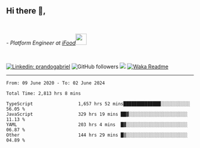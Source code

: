 <h2>Hi there  👋,</h2> </br>

<p><em>- Platform Engineer at <a href="https://www.ifood.com.br/">iFood</a><img src="https://media.giphy.com/media/WUlplcMpOCEmTGBtBW/giphy.gif" width="30"> 
</em></p></br>


[![Linkedin: prandogabriel](https://img.shields.io/badge/-prandogabriel-blue?style=flat-square&logo=Linkedin&logoColor=white&link=https://www.linkedin.com/in/prandogabriel/)](https://www.linkedin.com/in/prandogabriel)
![GitHub followers](https://img.shields.io/github/followers/prandogabriel?label=Follow&style=social)
![](https://visitor-badge.glitch.me/badge?page_id=prandogabriel.prandogabriel)
[![Waka Readme](https://github.com/prandogabriel/prandogabriel/actions/workflows/update-stats.yml.yml/badge.svg)](https://github.com/prandogabriel/prandogabriel/actions/workflows/update-stats.yml.yml)

---

<!--START_SECTION:waka-->

```golang
From: 09 June 2020 - To: 02 June 2024

Total Time: 2,813 hrs 8 mins

TypeScript                 1,657 hrs 52 mins██████████████░░░░░░░░░░░   56.05 %
JavaScript                 329 hrs 19 mins ██▓░░░░░░░░░░░░░░░░░░░░░░   11.13 %
YAML                       203 hrs 4 mins  █▓░░░░░░░░░░░░░░░░░░░░░░░   06.87 %
Other                      144 hrs 29 mins █▒░░░░░░░░░░░░░░░░░░░░░░░   04.89 %
```

<!--END_SECTION:waka-->
